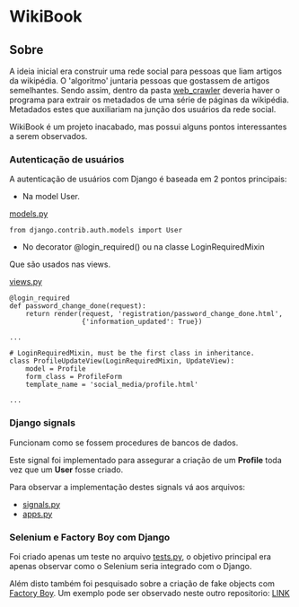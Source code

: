# WikiBook

## Sobre

A ideia inicial era construir uma rede social para pessoas que liam artigos da wikipédia.
O 'algoritmo' juntaria pessoas que gostassem de artigos semelhantes.
Sendo assim, dentro da pasta [web_crawler](web_crawler/) deveria haver o programa para 
extrair os metadados de uma série de páginas da wikipédia. Metadados estes que auxiliariam
na junção dos usuários da rede social.

WikiBook é um projeto inacabado, mas possui alguns pontos interessantes a serem observados.

### Autenticação de usuários

A autenticação de usuários com Django é baseada em 2 pontos principais:

- Na model User.

[models.py](WikiBook/social_media/models.py)

```python3
from django.contrib.auth.models import User
```

- No decorator @login_required() ou na classe LoginRequiredMixin

Que são usados nas views.

[views.py](WikiBook/social_media/views.py)

```python3
@login_required
def password_change_done(request):
    return render(request, 'registration/password_change_done.html',
                  {'information_updated': True})

...

# LoginRequiredMixin, must be the first class in inheritance.
class ProfileUpdateView(LoginRequiredMixin, UpdateView):
    model = Profile
    form_class = ProfileForm
    template_name = 'social_media/profile.html'

...
```


### Django signals

Funcionam como se fossem procedures de bancos de dados.

Este signal foi implementado para assegurar a criação de um **Profile** toda vez que um **User** fosse
criado.

Para observar a implementação destes signals vá aos arquivos:
- [ signals.py ](WikiBook/social_media/signals.py)
- [ apps.py ](WikiBook/social_media/apps.py)


### Selenium e Factory Boy com Django 

Foi criado apenas um teste no arquivo [tests.py](WikiBook/social_media/tests.py),
o objetivo principal era apenas observar como o Selenium seria integrado com o Django.

Além disto também foi pesquisado sobre a criação de fake objects com
[Factory Boy](https://factoryboy.readthedocs.io/en/stable/).
Um exemplo pode ser observado neste outro repositorio:
[LINK](https://github.com/JoaoHenrique12/django_junk/blob/master/FactoryBoy/social_media/tests/fake_objects.py)

